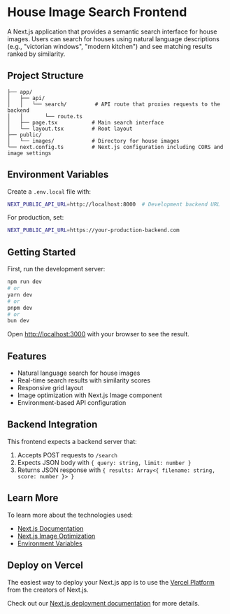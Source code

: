 # House Image Search Frontend

A Next.js application that provides a semantic search interface for house images. Users can search for houses using natural language descriptions (e.g., "victorian windows", "modern kitchen") and see matching results ranked by similarity.

## Project Structure

```
├── app/
│   ├── api/
│   │   └── search/         # API route that proxies requests to the backend
│   │       └── route.ts
│   ├── page.tsx           # Main search interface
│   └── layout.tsx         # Root layout
├── public/
│   └── images/            # Directory for house images
└── next.config.ts         # Next.js configuration including CORS and image settings
```

## Environment Variables

Create a `.env.local` file with:

```bash
NEXT_PUBLIC_API_URL=http://localhost:8000  # Development backend URL
```

For production, set:

```bash
NEXT_PUBLIC_API_URL=https://your-production-backend.com
```

## Getting Started

First, run the development server:

```bash
npm run dev
# or
yarn dev
# or
pnpm dev
# or
bun dev
```

Open [http://localhost:3000](http://localhost:3000) with your browser to see the result.

## Features

- Natural language search for house images
- Real-time search results with similarity scores
- Responsive grid layout
- Image optimization with Next.js Image component
- Environment-based API configuration

## Backend Integration

This frontend expects a backend server that:

1. Accepts POST requests to `/search`
2. Expects JSON body with `{ query: string, limit: number }`
3. Returns JSON response with `{ results: Array<{ filename: string, score: number }> }`

## Learn More

To learn more about the technologies used:

- [Next.js Documentation](https://nextjs.org/docs)
- [Next.js Image Optimization](https://nextjs.org/docs/app/building-your-application/optimizing/images)
- [Environment Variables](https://nextjs.org/docs/app/building-your-application/configuring/environment-variables)

## Deploy on Vercel

The easiest way to deploy your Next.js app is to use the [Vercel Platform](https://vercel.com/new?utm_medium=default-template&filter=next.js&utm_source=create-next-app&utm_campaign=create-next-app-readme) from the creators of Next.js.

Check out our [Next.js deployment documentation](https://nextjs.org/docs/app/building-your-application/deploying) for more details.
